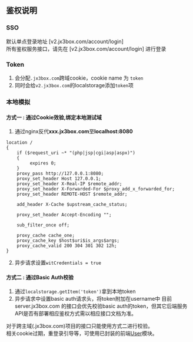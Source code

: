 ## 鉴权说明

### SSO
默认单点登录地址 [v2.jx3box.com/account/login]   
所有鉴权服务接口，请先在 [v2.jx3box.com/account/login] 进行登录

### Token
1. 会分配`.jx3box.com`跨域cookie，cookie name 为 `token` 
2. 同时会给`v2.jx3box.com`的localstorage添加`token`项

### 本地模拟
#### 方式一 : 通过Cookie效验,绑定本地测试域
1. 通过nginx反代**xxx.jx3box.com**至**localhost:8080**
```nginx
location /
{
    if ($request_uri ~* "(php|jsp|cgi|asp|aspx)")
    {
         expires 0;
    }
    proxy_pass http://127.0.0.1:8080;
    proxy_set_header Host 127.0.0.1;
    proxy_set_header X-Real-IP $remote_addr;
    proxy_set_header X-Forwarded-For $proxy_add_x_forwarded_for;
    proxy_set_header REMOTE-HOST $remote_addr;

    add_header X-Cache $upstream_cache_status;
    
    proxy_set_header Accept-Encoding "";
	
    sub_filter_once off;
    
    proxy_cache cache_one;
    proxy_cache_key $host$uri$is_args$args;
    proxy_cache_valid 200 304 301 302 12h;
}
```
2. 异步请求设置`witCredentials = true` 

#### 方式二 : 通过Basic Auth校验
1. 通过`localstorage.getItem('token')`拿到本地token
2. 异步请求中设置basic auth请求头，将token附加在username中
目前 server.jx3box.com 的接口会优先校验basic auth的token，但其它后端服务API是否有部署相应鉴权方式需以相应接口文档为准。

对于跨主域(.jx3box.com)项目的接口只能使用方式二进行校验。  
相关cookie过期，重登录引导等，可使用已封装的前端[User](https://github.com/JX3BOX/apidocs/blob/master/api/user.md)模块。